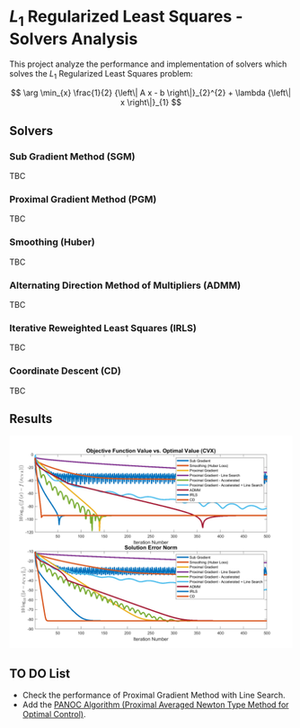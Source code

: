 # ${L}_{1}$ Regularized Least Squares - Solvers Analysis
This project analyze the performance and implementation of solvers which solves the ${L}_{1}$ Regularized Least Squares problem:

$$ \arg \min_{x} \frac{1}{2} {\left\| A x - b \right\|}_{2}^{2} + \lambda {\left\| x \right\|}_{1} $$

## Solvers

### Sub Gradient Method (SGM)
TBC

### Proximal Gradient Method (PGM)
TBC

### Smoothing (Huber)
TBC

### Alternating Direction Method of Multipliers (ADMM)
TBC

### Iterative Reweighted Least Squares (IRLS)
TBC

### Coordinate Descent (CD)
TBC

## Results

![](Figure0001.png)

## TO DO List
 *  Check the performance of Proximal Gradient Method with Line Search.
 *  Add the [PANOC Algorithm (Proximal Averaged Newton Type Method for Optimal Control)](https://arxiv.org/abs/1709.06487).

